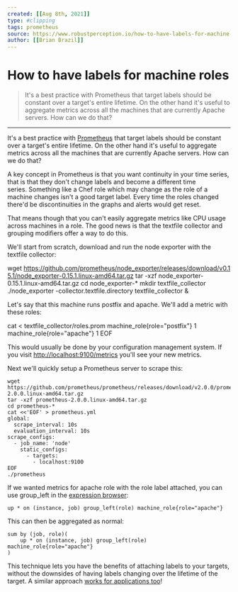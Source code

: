 ```yaml
---
created: [[Aug 8th, 2021]]
type: #clipping
tags: prometheus 
source: https://www.robustperception.io/how-to-have-labels-for-machine-roles
author: [[Brian Brazil]] 
---
```

# How to have labels for machine roles

> It's a best practice with Prometheus that target labels should be constant over a target's entire lifetime. On the other hand it's useful to aggregate metrics across all the machines that are currently Apache servers. How can we do that?

---
It's a best practice with [Prometheus](https://prometheus.io/) that target labels should be constant over a target's entire lifetime. On the other hand it's useful to aggregate metrics across all the machines that are currently Apache servers. How can we do that?

A key concept in Prometheus is that you want continuity in your time series, that is that they don't change labels and become a different time series. Something like a Chef role which may change as the role of a machine changes isn't a good target label. Every time the roles changed there'd be discontinuities in the graphs and alerts would get reset.

That means though that you can't easily aggregate metrics like CPU usage across machines in a role. The good news is that the textfile collector and grouping modifiers offer a way to do this.

We'll start from scratch, download and run the node exporter with the textfile collector:

wget https://github.com/prometheus/node_exporter/releases/download/v0.15.1/node_exporter-0.15.1.linux-amd64.tar.gz
tar -xzf node_exporter-0.15.1.linux-amd64.tar.gz
cd node_exporter-*
mkdir textfile_collector
./node_exporter -collector.textfile.directory textfile_collector &

Let's say that this machine runs postfix and apache. We'll add a metric with these roles:

cat <<EOF > textfile_collector/roles.prom
machine_role{role="postfix"} 1
machine_role{role="apache"} 1
EOF

This would usually be done by your configuration management system. If you visit [http://localhost:9100/metrics](http://localhost:9100/metrics) you'll see your new metrics.

Next we'll quickly setup a Prometheus server to scrape this:
```
wget https://github.com/prometheus/prometheus/releases/download/v2.0.0/prometheus-2.0.0.linux-amd64.tar.gz
tar -xzf prometheus-2.0.0.linux-amd64.tar.gz
cd prometheus-*
cat <<'EOF' > prometheus.yml
global:
  scrape_interval: 10s
  evaluation_interval: 10s
scrape_configs:
  - job_name: 'node'
    static_configs:
      - targets:
        - localhost:9100
EOF
./prometheus
```
If we wanted metrics for apache role with the role label attached, you can use group_left in the [expression browser](http://localhost:9090/graph):
```
up * on (instance, job) group_left(role) machine_role{role="apache"}
```
This can then be aggregated as normal:
```
sum by (job, role)(
    up * on (instance, job) group_left(role) machine_role{role="apache"}
)
```
This technique lets you have the benefits of attaching labels to your targets, without the downsides of having labels changing over the lifetime of the target. A similar approach [works for applications too](http://www.robustperception.io/exposing-the-software-version-to-prometheus/)!
